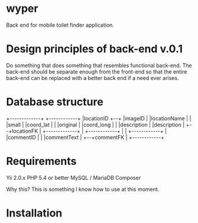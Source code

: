 # wyper

Back end for mobile toilet finder application.

# Design principles of back-end v.0.1

Do something that does something that resembles functional back-end.
The back-end should be separate enough from the front-end so that the 
entire back-end can be replaced with a better back end if a need 
ever arises.

# Database structure

   +-------------+     +------------+
   |locationID   +--+  |imageID     |
   |locationName |  |  |small       |
   |coord_lat    |  |  |original    |
   |coord_long   |  |  |description |
   |description  |  +--+locationFK  |
   +-------------+  |  +------------+
                    |
                    |  +------------+
                    |  |commentID   |
                    |  |commentText |
                    +--+commentFK   |
                       +------------+
                       
# Requirements

Yii 2.0.x
PHP 5.4 or better
MySQL / MariaDB
Composer

Why this? This is something I know how to use at this moment.

# Installation